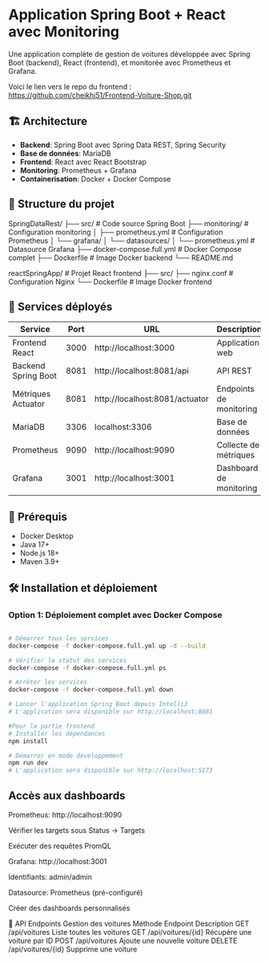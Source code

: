 # Application Spring Boot + React avec Monitoring

Une application complète de gestion de voitures développée avec Spring Boot (backend), React (frontend), et monitorée avec Prometheus et Grafana.

Voici le lien vers le repo du frontend : https://github.com/cheikhi51/Frontend-Voiture-Shop.git

## 🏗️ Architecture

- **Backend**: Spring Boot avec Spring Data REST, Spring Security
- **Base de données**: MariaDB
- **Frontend**: React avec React Bootstrap
- **Monitoring**: Prometheus + Grafana
- **Containerisation**: Docker + Docker Compose

## 📁 Structure du projet
SpringDataRest/
├── src/ # Code source Spring Boot
├── monitoring/ # Configuration monitoring
│ ├── prometheus.yml # Configuration Prometheus
│ └── grafana/
│ └── datasources/
│ └── prometheus.yml # Datasource Grafana
├── docker-compose.full.yml # Docker Compose complet
├── Dockerfile # Image Docker backend
└── README.md

reactSpringApp/ # Projet React frontend
├── src/
├── nginx.conf # Configuration Nginx
└── Dockerfile # Image Docker frontend

## 🚀 Services déployés

| Service | Port | URL | Description |
|---------|------|-----|-------------|
| Frontend React | 3000 | http://localhost:3000 | Application web |
| Backend Spring Boot | 8081 | http://localhost:8081/api | API REST |
| Métriques Actuator | 8081 | http://localhost:8081/actuator | Endpoints de monitoring |
| MariaDB | 3306 | localhost:3306 | Base de données |
| Prometheus | 9090 | http://localhost:9090 | Collecte de métriques |
| Grafana | 3001 | http://localhost:3001 | Dashboard de monitoring |

## 🔧 Prérequis

- Docker Desktop
- Java 17+
- Node.js 18+
- Maven 3.9+

## 🛠️ Installation et déploiement

### Option 1: Déploiement complet avec Docker Compose

```bash

# Démarrer tous les services
docker-compose -f docker-compose.full.yml up -d --build

# Vérifier le statut des services
docker-compose -f docker-compose.full.yml ps

# Arrêter les services
docker-compose -f docker-compose.full.yml down

# Lancer l'application Spring Boot depuis IntelliJ
# L'application sera disponible sur http://localhost:8081

#Pour la partie frontend
# Installer les dépendances
npm install

# Démarrer en mode développement
npm run dev
# L'application sera disponible sur http://localhost:5173

```
## Accès aux dashboards
Prometheus: http://localhost:9090

Vérifier les targets sous Status → Targets

Exécuter des requêtes PromQL

Grafana: http://localhost:3001

Identifiants: admin/admin

Datasource: Prometheus (pré-configuré)

Créer des dashboards personnalisés

🔌 API Endpoints
Gestion des voitures
Méthode	Endpoint	Description
GET	/api/voitures	Liste toutes les voitures
GET	/api/voitures/{id}	Récupère une voiture par ID
POST	/api/voitures	Ajoute une nouvelle voiture
DELETE	/api/voitures/{id}	Supprime une voiture
